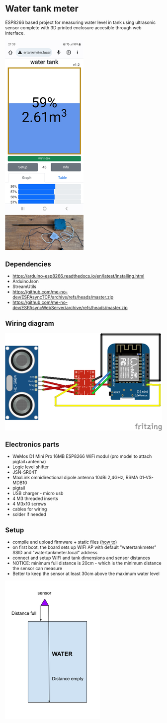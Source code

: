 # Water tank meter

ESP8266 based project for measuring water level in tank using ultrasonic sensor complete with 3D printed enclosure accesible through web interface.

<img src="imgs/screenshot_mobile.jpg" width=50% height=50%>

<img src="imgs/assembled_box.jpg" width=50% height=50%>

## Dependencies
* https://arduino-esp8266.readthedocs.io/en/latest/installing.html
* ArduinoJson
* StreamUtils
* https://github.com/me-no-dev/ESPAsyncTCP/archive/refs/heads/master.zip
* https://github.com/me-no-dev/ESPAsyncWebServer/archive/refs/heads/master.zip

## Wiring diagram

![Wiring diagram](imgs/wiring.png)


## Electronics parts
* WeMos D1 Mini Pro 16MB ESP8266 WiFi modul (pro model to attach pigtail+antenna)
* Logic level shifter
* JSN-SR04T 
* MaxLink omnidirectional dipole antenna 10dBi 2,4GHz, RSMA 01-VS-MDB10
* pigtail
* USB charger - micro usb
* 4 M3 threaded inserts
* 4 M3x10 screws
* cables for wiring
* solder if needed


## Setup

* compile and upload firmware + static files ([how to](https://arduino-esp8266.readthedocs.io/en/latest/filesystem.html#uploading-files-to-file-system))
* on first boot, the board sets up WIFI AP with  default "watertankmeter" SSID and "watertankmeter.local" address
* connect and setup WIFI and tank dimensions and sensor distances
* NOTICE: minimum full distance is 20cm - which is the minimum distance the sensor can measure
* Better to keep the sensor at least 30cm above the maximum water level


![Distances logic](imgs/logic.png)